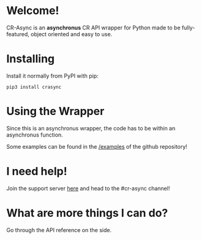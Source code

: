# Welcome!

CR-Async is an **asynchronus** CR API wrapper for Python made to be fully-featured, object oriented and easy to use.

# Installing

Install it normally from PyPI with pip:
```
pip3 install crasync
```

# Using the Wrapper

Since this is an asynchronus wrapper, the code has to be within an asynchronus function.

Some examples can be found in the [/examples](https://github.com/grokkers/cr-async/tree/master/examples) of the github repository!

# I need help!

Join the support server [here](https://discord.gg/pmQSbAd) and head to the #cr-async channel!

# What are more things I can do?

Go through the API reference on the side.
